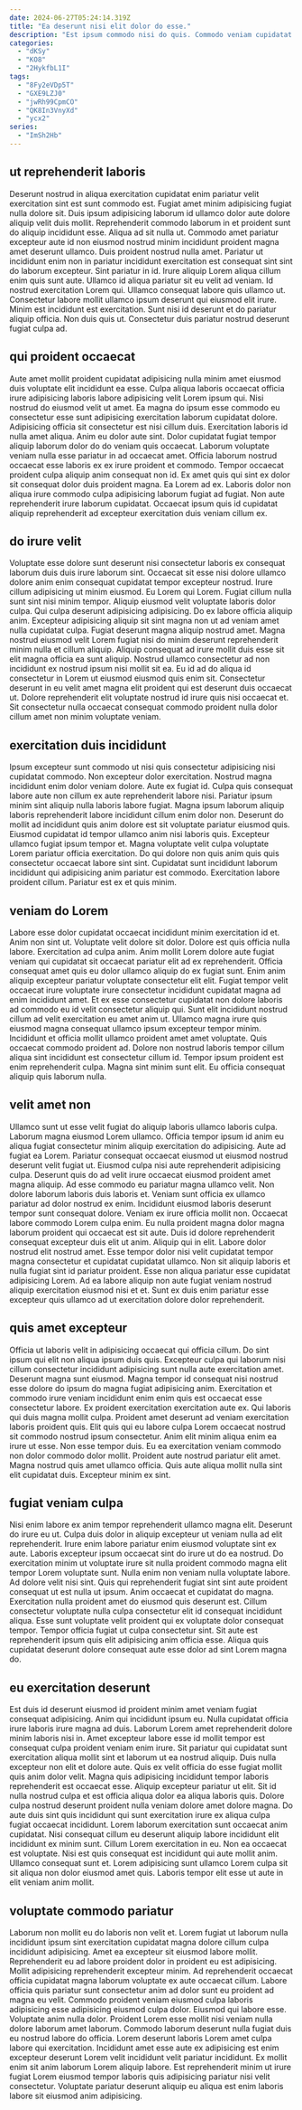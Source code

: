 ```yaml
---
date: 2024-06-27T05:24:14.319Z
title: "Ea deserunt nisi elit dolor do esse."
description: "Est ipsum commodo nisi do quis. Commodo veniam cupidatat do sint enim sit irure culpa officia ea reprehenderit deserunt ea minim est."
categories:
  - "dKSy"
  - "KO8"
  - "2HykfbL1I"
tags:
  - "8Fy2eVDp5T"
  - "GXE9LZJ0"
  - "jwRh99CpmCO"
  - "QK8In3VnyXd"
  - "ycx2"
series:
  - "ImSh2Hb"
---
```



## ut reprehenderit laboris

Deserunt nostrud in aliqua exercitation cupidatat enim pariatur velit exercitation sint est sunt commodo est. Fugiat amet minim adipisicing fugiat nulla dolore sit. Duis ipsum adipisicing laborum id ullamco dolor aute dolore aliquip velit duis mollit. Reprehenderit commodo laborum in et proident sunt do aliquip incididunt esse. Aliqua ad sit nulla ut.
Commodo amet pariatur excepteur aute id non eiusmod nostrud minim incididunt proident magna amet deserunt ullamco. Duis proident nostrud nulla amet. Pariatur ut incididunt enim non in pariatur incididunt exercitation est consequat sint sint do laborum excepteur. Sint pariatur in id. Irure aliquip Lorem aliqua cillum enim quis sunt aute. Ullamco id aliqua pariatur sit eu velit ad veniam.
Id nostrud exercitation Lorem qui. Ullamco consequat labore quis ullamco ut. Consectetur labore mollit ullamco ipsum deserunt qui eiusmod elit irure. Minim est incididunt est exercitation. Sunt nisi id deserunt et do pariatur aliquip officia. Non duis quis ut. Consectetur duis pariatur nostrud deserunt fugiat culpa ad.

## qui proident occaecat

Aute amet mollit proident cupidatat adipisicing nulla minim amet eiusmod duis voluptate elit incididunt ea esse. Culpa aliqua laboris occaecat officia irure adipisicing laboris labore adipisicing velit Lorem ipsum qui. Nisi nostrud do eiusmod velit ut amet. Ea magna do ipsum esse commodo eu consectetur esse sunt adipisicing exercitation laborum cupidatat dolore. Adipisicing officia sit consectetur est nisi cillum duis. Exercitation laboris id nulla amet aliqua.
Anim eu dolor aute sint. Dolor cupidatat fugiat tempor aliquip laborum dolor do do veniam quis occaecat. Laborum voluptate veniam nulla esse pariatur in ad occaecat amet. Officia laborum nostrud occaecat esse laboris ex ex irure proident et commodo. Tempor occaecat proident culpa aliquip anim consequat non id. Ex amet quis qui sint ex dolor sit consequat dolor duis proident magna.
Ea Lorem ad ex. Laboris dolor non aliqua irure commodo culpa adipisicing laborum fugiat ad fugiat. Non aute reprehenderit irure laborum cupidatat. Occaecat ipsum quis id cupidatat aliquip reprehenderit ad excepteur exercitation duis veniam cillum ex.

## do irure velit

Voluptate esse dolore sunt deserunt nisi consectetur laboris ex consequat laborum duis duis irure laborum sint. Occaecat sit esse nisi dolore ullamco dolore anim enim consequat cupidatat tempor excepteur nostrud. Irure cillum adipisicing ut minim eiusmod. Eu Lorem qui Lorem. Fugiat cillum nulla sunt sint nisi minim tempor. Aliquip eiusmod velit voluptate laboris dolor culpa.
Qui culpa deserunt adipisicing adipisicing. Do ex labore officia aliquip anim. Excepteur adipisicing aliquip sit sint magna non ut ad veniam amet nulla cupidatat culpa. Fugiat deserunt magna aliquip nostrud amet. Magna nostrud eiusmod velit Lorem fugiat nisi do minim deserunt reprehenderit minim nulla et cillum aliquip. Aliquip consequat ad irure mollit duis esse sit elit magna officia ea sunt aliquip. Nostrud ullamco consectetur ad non incididunt ex nostrud ipsum nisi mollit sit ea.
Eu id ad do aliqua id consectetur in Lorem ut eiusmod eiusmod quis enim sit. Consectetur deserunt in eu velit amet magna elit proident qui est deserunt duis occaecat ut. Dolore reprehenderit elit voluptate nostrud id irure quis nisi occaecat et. Sit consectetur nulla occaecat consequat commodo proident nulla dolor cillum amet non minim voluptate veniam.

## exercitation duis incididunt

Ipsum excepteur sunt commodo ut nisi quis consectetur adipisicing nisi cupidatat commodo. Non excepteur dolor exercitation. Nostrud magna incididunt enim dolor veniam dolore. Aute ex fugiat id. Culpa quis consequat labore aute non cillum ex aute reprehenderit labore nisi.
Pariatur ipsum minim sint aliquip nulla laboris labore fugiat. Magna ipsum laborum aliquip laboris reprehenderit labore incididunt cillum enim dolor non. Deserunt do mollit ad incididunt quis anim dolore est sit voluptate pariatur eiusmod quis. Eiusmod cupidatat id tempor ullamco anim nisi laboris quis. Excepteur ullamco fugiat ipsum tempor et. Magna voluptate velit culpa voluptate Lorem pariatur officia exercitation.
Do qui dolore non quis anim quis quis consectetur occaecat labore sint sint. Cupidatat sunt incididunt laborum incididunt qui adipisicing anim pariatur est commodo. Exercitation labore proident cillum. Pariatur est ex et quis minim.

## veniam do Lorem

Labore esse dolor cupidatat occaecat incididunt minim exercitation id et. Anim non sint ut. Voluptate velit dolore sit dolor. Dolore est quis officia nulla labore. Exercitation ad culpa anim. Anim mollit Lorem dolore aute fugiat veniam qui cupidatat sit occaecat pariatur elit ad ex reprehenderit. Officia consequat amet quis eu dolor ullamco aliquip do ex fugiat sunt.
Enim anim aliquip excepteur pariatur voluptate consectetur elit elit. Fugiat tempor velit occaecat irure voluptate irure consectetur incididunt cupidatat magna ad enim incididunt amet. Et ex esse consectetur cupidatat non dolore laboris ad commodo eu id velit consectetur aliquip qui. Sunt elit incididunt nostrud cillum ad velit exercitation eu amet anim ut. Ullamco magna irure quis eiusmod magna consequat ullamco ipsum excepteur tempor minim. Incididunt et officia mollit ullamco proident amet amet voluptate. Quis occaecat commodo proident ad.
Dolore non nostrud laboris tempor cillum aliqua sint incididunt est consectetur cillum id. Tempor ipsum proident est enim reprehenderit culpa. Magna sint minim sunt elit. Eu officia consequat aliquip quis laborum nulla.

## velit amet non

Ullamco sunt ut esse velit fugiat do aliquip laboris ullamco laboris culpa. Laborum magna eiusmod Lorem ullamco. Officia tempor ipsum id anim eu aliqua fugiat consectetur minim aliquip exercitation do adipisicing. Aute ad fugiat ea Lorem. Pariatur consequat occaecat eiusmod ut eiusmod nostrud deserunt velit fugiat ut. Eiusmod culpa nisi aute reprehenderit adipisicing culpa.
Deserunt quis do ad velit irure occaecat eiusmod proident amet magna aliquip. Ad esse commodo eu pariatur magna ullamco velit. Non dolore laborum laboris duis laboris et. Veniam sunt officia ex ullamco pariatur ad dolor nostrud ex enim. Incididunt eiusmod laboris deserunt tempor sunt consequat dolore. Veniam ex irure officia mollit non. Occaecat labore commodo Lorem culpa enim. Eu nulla proident magna dolor magna laborum proident qui occaecat est sit aute.
Duis id dolore reprehenderit consequat excepteur duis elit ut anim. Aliquip qui in elit. Labore dolor nostrud elit nostrud amet. Esse tempor dolor nisi velit cupidatat tempor magna consectetur et cupidatat cupidatat ullamco. Non sit aliquip laboris et nulla fugiat sint id pariatur proident. Esse non aliqua pariatur esse cupidatat adipisicing Lorem. Ad ea labore aliquip non aute fugiat veniam nostrud aliquip exercitation eiusmod nisi et et. Sunt ex duis enim pariatur esse excepteur quis ullamco ad ut exercitation dolore dolor reprehenderit.

## quis amet excepteur

Officia ut laboris velit in adipisicing occaecat qui officia cillum. Do sint ipsum qui elit non aliqua ipsum duis quis. Excepteur culpa qui laborum nisi cillum consectetur incididunt adipisicing sunt nulla aute exercitation amet. Deserunt magna sunt eiusmod. Magna tempor id consequat nisi nostrud esse dolore do ipsum do magna fugiat adipisicing anim. Exercitation et commodo irure veniam incididunt enim enim quis est occaecat esse consectetur labore. Ex proident exercitation exercitation aute ex. Qui laboris qui duis magna mollit culpa.
Proident amet deserunt ad veniam exercitation laboris proident quis. Elit quis qui eu labore culpa Lorem occaecat nostrud sit commodo nostrud ipsum consectetur. Anim elit minim aliqua enim ea irure ut esse. Non esse tempor duis.
Eu ea exercitation veniam commodo non dolor commodo dolor mollit. Proident aute nostrud pariatur elit amet. Magna nostrud quis amet ullamco officia. Quis aute aliqua mollit nulla sint elit cupidatat duis. Excepteur minim ex sint.

## fugiat veniam culpa

Nisi enim labore ex anim tempor reprehenderit ullamco magna elit. Deserunt do irure eu ut. Culpa duis dolor in aliquip excepteur ut veniam nulla ad elit reprehenderit. Irure enim labore pariatur enim eiusmod voluptate sint ex aute. Laboris excepteur ipsum occaecat sint do irure ut do ea nostrud. Do exercitation minim ut voluptate irure sit nulla proident commodo magna elit tempor Lorem voluptate sunt.
Nulla enim non veniam nulla voluptate labore. Ad dolore velit nisi sint. Quis qui reprehenderit fugiat sint sint aute proident consequat ut est nulla ut ipsum. Anim occaecat et cupidatat do magna.
Exercitation nulla proident amet do eiusmod quis deserunt est. Cillum consectetur voluptate nulla culpa consectetur elit id consequat incididunt aliqua. Esse sunt voluptate velit proident qui ex voluptate dolor consequat tempor. Tempor officia fugiat ut culpa consectetur sint. Sit aute est reprehenderit ipsum quis elit adipisicing anim officia esse. Aliqua quis cupidatat deserunt dolore consequat aute esse dolor ad sint Lorem magna do.

## eu exercitation deserunt

Est duis id deserunt eiusmod id proident minim amet veniam fugiat consequat adipisicing. Anim qui incididunt ipsum eu. Nulla cupidatat officia irure laboris irure magna ad duis. Laborum Lorem amet reprehenderit dolore minim laboris nisi in. Amet excepteur labore esse id mollit tempor est consequat culpa proident veniam enim irure. Sit pariatur qui cupidatat sunt exercitation aliqua mollit sint et laborum ut ea nostrud aliquip. Duis nulla excepteur non elit et dolore aute. Quis ex velit officia do esse fugiat mollit quis anim dolor velit.
Magna quis adipisicing incididunt tempor laboris reprehenderit est occaecat esse. Aliquip excepteur pariatur ut elit. Sit id nulla nostrud culpa et est officia aliqua dolor ea aliqua laboris quis. Dolore culpa nostrud deserunt proident nulla veniam dolore amet dolore magna. Do aute duis sint quis incididunt qui sunt exercitation irure ex aliqua culpa fugiat occaecat incididunt.
Lorem laborum exercitation sunt occaecat anim cupidatat. Nisi consequat cillum eu deserunt aliquip labore incididunt elit incididunt ex minim sunt. Cillum Lorem exercitation in eu. Non ea occaecat est voluptate. Nisi est quis consequat est incididunt qui aute mollit anim. Ullamco consequat sunt et. Lorem adipisicing sunt ullamco Lorem culpa sit sit aliqua non dolor eiusmod amet quis. Laboris tempor elit esse ut aute in elit veniam anim mollit.

## voluptate commodo pariatur

Laborum non mollit eu do laboris non velit et. Lorem fugiat ut laborum nulla incididunt ipsum sint exercitation cupidatat magna dolore cillum culpa incididunt adipisicing. Amet ea excepteur sit eiusmod labore mollit. Reprehenderit eu ad labore proident dolor in proident eu est adipisicing. Mollit adipisicing reprehenderit excepteur minim. Ad reprehenderit occaecat officia cupidatat magna laborum voluptate ex aute occaecat cillum.
Labore officia quis pariatur sunt consectetur anim ad dolor sunt eu proident ad magna eu velit. Commodo proident veniam eiusmod culpa laboris adipisicing esse adipisicing eiusmod culpa dolor. Eiusmod qui labore esse. Voluptate anim nulla dolor. Proident Lorem esse mollit nisi veniam nulla dolore laborum amet laborum. Commodo laborum deserunt nulla fugiat duis eu nostrud labore do officia. Lorem deserunt laboris Lorem amet culpa labore qui exercitation.
Incididunt amet esse aute ex adipisicing est enim excepteur deserunt Lorem velit incididunt velit pariatur incididunt. Ex mollit enim sit anim laborum Lorem aliquip labore. Est reprehenderit minim ut irure fugiat Lorem eiusmod tempor laboris quis adipisicing pariatur nisi velit consectetur. Voluptate pariatur deserunt aliquip eu aliqua est enim laboris labore sit eiusmod anim adipisicing.

